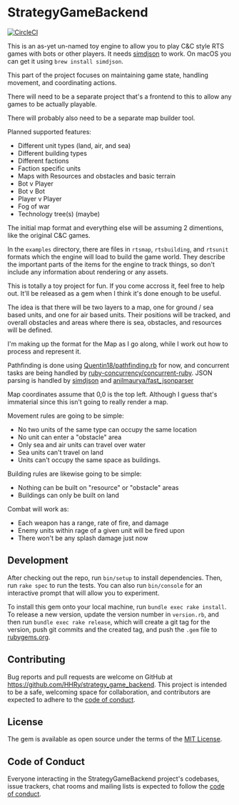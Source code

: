 # StrategyGameBackend

[![CircleCI](https://circleci.com/gh/HHRy/strategy_game_backend/tree/main.svg?style=svg)](https://circleci.com/gh/HHRy/strategy_game_backend/tree/main)

This is an as-yet un-named toy engine to allow you to play C&C style RTS
games with bots or other players. It needs [simdjson][4] to work. On macOS
you can get it using `brew install simdjson`.

This part of the project focuses on maintaining game state, handling movement,
and coordinating actions.

There will need to be a separate project that's a frontend to this to allow any
games to be actually playable.

There will probably also need to be a separate map builder tool.

Planned supported features:

  - Different unit types (land, air, and sea)
  - Different building types
  - Different factions
  - Faction specific units
  - Maps with Resources and obstacles and basic terrain
  - Bot v Player
  - Bot v Bot
  - Player v Player
  - Fog of war
  - Technology tree(s) (maybe)

The initial map format and everything else will be assuming 2 dimentions, like
the original C&C games.

In the `examples` directory, there are files in `rtsmap`, `rtsbuilding`, and
`rtsunit` formats which the engine will load to build the game world.
They describe the important parts of the items for the engine to track things,
so don't include any information about rendering or any assets.

This is totally a toy project for fun. If you come accross it, feel free to help
out. It'll be released as a gem when I think it's done enough to be useful.

The idea is that there will be two layers to a map, one for ground / sea based
units, and one for air based units. Their positions will be tracked, and overall
obstacles and areas where there is sea, obstacles, and resources will be defined.

I'm making up the format for the Map as I go along, while I work out how to process
and represent it.

Pathfinding is done using [Quentin18/pathfinding.rb][1] for now, and concurrent
tasks are being handled by [ruby-concurrency/concurrent-ruby][2]. JSON parsing
is handled by [simdjson][4] and [anilmaurya/fast_jsonparser][3]

Map coordinates assume that 0,0 is the top left. Although I guess that's immaterial
since this isn't going to really render a map.

Movement rules are going to be simple:

  - No two units of the same type can occupy the same location
  - No unit can enter a "obstacle" area
  - Only sea and air units can travel over water
  - Sea units can't travel on land
  - Units can't occupy the same space as buildings.

Building rules are likewise going to be simple:

  - Nothing can be built on "resource" or "obstacle" areas
  - Buildings can only be built on land

Combat will work as:

  - Each weapon has a range, rate of fire, and damage
  - Enemy units within rage of a given unit will be fired upon
  - There won't be any splash damage just now


## Development

After checking out the repo, run `bin/setup` to install dependencies. Then, run `rake spec` to run the tests. You can also run `bin/console` for an interactive prompt that will allow you to experiment.

To install this gem onto your local machine, run `bundle exec rake install`. To release a new version, update the version number in `version.rb`, and then run `bundle exec rake release`, which will create a git tag for the version, push git commits and the created tag, and push the `.gem` file to [rubygems.org](https://rubygems.org).

## Contributing

Bug reports and pull requests are welcome on GitHub at https://github.com/HHRy/strategy_game_backend. This project is intended to be a safe, welcoming space for collaboration, and contributors are expected to adhere to the [code of conduct](https://github.com/HHEy/strategy_game_backend/blob/master/CODE_OF_CONDUCT.md).

## License

The gem is available as open source under the terms of the [MIT License](https://opensource.org/licenses/MIT).

## Code of Conduct

Everyone interacting in the StrategyGameBackend project's codebases, issue trackers, chat rooms and mailing lists is expected to follow the [code of conduct](https://github.com/[USERNAME]/strategy_game_backend/blob/master/CODE_OF_CONDUCT.md).

[1]: https://github.com/Quentin18/pathfinding.rb
[2]: https://github.com/ruby-concurrency/concurrent-ruby
[3]: https://github.com/anilmaurya/fast_jsonparser
[4]: https://github.com/simdjson/simdjson
